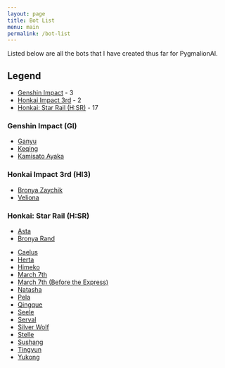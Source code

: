 ```yaml
---
layout: page
title: Bot List
menu: main
permalink: /bot-list
---
```


Listed below are all the bots that I have created thus far for PygmalionAI.

<!-- To be added once more games are listed here -->
## Legend
- [Genshin Impact](#genshin-impact-gi) - 3
- [Honkai Impact 3rd](#honkai-impact-3rd-hi3) - 2
- [Honkai: Star Rail (H:SR)](#honkai-star-rail-hsr) - 17

### Genshin Impact (GI)
- [Ganyu]({{site.baseurl}}/ganyu)
- [Keqing]({{site.baseurl}}/keqing)
- [Kamisato Ayaka]({{site.baseurl}}/kamisato-ayaka)

### Honkai Impact 3rd (HI3)
- [Bronya Zaychik]({{site.baseurl}}/bronya-zaychik)
- [Veliona]({{site.baseurl}}/veliona)

### Honkai: Star Rail (H:SR)
- [Asta]({{site.baseurl}}/asta)
- [Bronya Rand]({{site.baseurl}}/bronya)
<!-- - [Blade]({{site.baseurl}}/blade) -->
- [Caelus]({{site.baseurl}}/caelus)
- [Herta]({{site.baseurl}}/herta)
- [Himeko]({{site.baseurl}}/himeko)
- [March 7th]({{site.baseurl}}/march-7th)
- [March 7th (Before the Express)]({{site.baseurl}}/march-7th-bte)
- [Natasha]({{site.baseurl}}/natasha)
- [Pela]({{site.baseurl}}/pela)
- [Qingque]({{site.baseurl}}/qingque)
- [Seele]({{site.baseurl}}/seele)
- [Serval]({{site.baseurl}}/serval)
- [Silver Wolf]({{site.baseurl}}/silver-wolf)
- [Stelle]({{site.baseurl}}/stelle)
- [Sushang]({{site.baseurl}}/sushang)
- [Tingyun]({{site.baseurl}}/tingyun)
- [Yukong]({{site.baseurl}}/yukong)